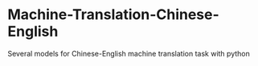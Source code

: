 # Machine-Translation-Chinese-English
Several models for Chinese-English machine translation task with python
